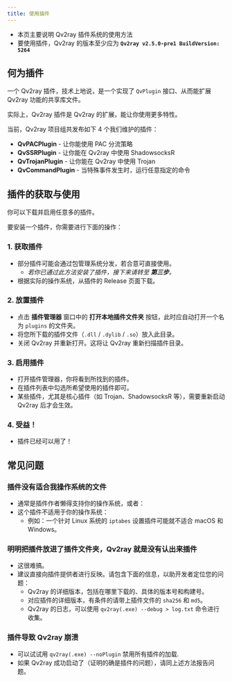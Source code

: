 ```yaml
---
title: 使用插件
---
```


- 本页主要说明 Qv2ray 插件系统的使用方法
- 要使用插件，Qv2ray 的版本至少应为 **`Qv2ray v2.5.0-pre1 BuildVersion: 5264`**

## 何为插件

一个 Qv2ray 插件，技术上地说，是一个实现了 `QvPlugin` 接口、从而能扩展 Qv2ray 功能的共享库文件。

实际上，Qv2ray 插件是 Qv2ray 的扩展，能让你使用更多特性。

当前，Qv2ray 项目组共发布如下 4 个我们维护的插件：

- **QvPACPlugin** - 让你能使用 PAC 分流策略
- **QvSSRPlugin** - 让你能在 Qv2ray 中使用 ShadowsocksR
- **QvTrojanPlugin** - 让你能在 Qv2ray 中使用 Trojan
- **QvCommandPlugin** - 当特殊事件发生时，运行任意指定的命令

## 插件的获取与使用

你可以下载并启用任意多的插件。

要安装一个插件，你需要进行下面的操作：

### 1. 获取插件

- 部分插件可能会通过包管理系统分发，若合意可直接使用。
    - *若你已通过此方法安装了插件，接下来请转至 **第三步**。*
- 根据实际的操作系统，从插件的 Release 页面下载。

### 2. 放置插件

- 点击 **插件管理器** 窗口中的 **打开本地插件文件夹** 按钮，此时应自动打开一个名为 `plugins` 的文件夹。
- 将您所下载的插件文件（`.dll` / `.dylib` / `.so`）放入此目录。
- 关闭 Qv2ray 并重新打开。这将让 Qv2ray 重新扫描插件目录。

### 3. 启用插件

- 打开插件管理器，你将看到所找到的插件。
- 在插件列表中勾选所希望使用的插件即可。
- 某些插件，尤其是核心插件（如 Trojan、ShadowsocksR 等），需要重新启动 Qv2ray 后才会生效。

### 4. 受益！

- 插件已经可以用了！

## 常见问题

### 插件没有适合我操作系统的文件

- 通常是插件作者懒得支持你的操作系统，或者：
- 这个插件不适用于你的操作系统：
  - 例如：一个针对 Linux 系统的 `iptabes` 设置插件可能就不适合 macOS 和 Windows。

### 明明把插件放进了插件文件夹，Qv2ray 就是没有认出来插件

- 这很难搞。
- 建议直接向插件提供者进行反映。请包含下面的信息，以助开发者定位您的问题：
  - Qv2ray 的详细版本，包括在哪里下载的、具体的版本号和构建号。
  - 对应插件的详细版本，有条件的请带上插件文件的 `sha256` 和 `md5`。
  - Qv2ray 的日志，可以使用 `qv2ray(.exe) --debug > log.txt` 命令进行收集。

### 插件导致 Qv2ray 崩溃

- 可以试试用 `qv2ray(.exe) --noPlugin` 禁用所有插件的加载.
- 如果 Qv2ray 成功启动了（证明的确是插件的问题），请同上述方法报告问题。

